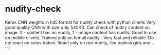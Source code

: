 # nudity-check
Keras CNN  weights in hd5 format  for  nudity check  with python clients
Very good quality CNN with size only 540KB. Can check of nudity content on image. 
0 - content has no nudity,  1 - image content has nudity. 
Good to use on mobile clients. Trained only on femail nudity . Very fast and reliable. Do not react on cutes babes. React only on real nudity, like topless girls and ... :-) 
